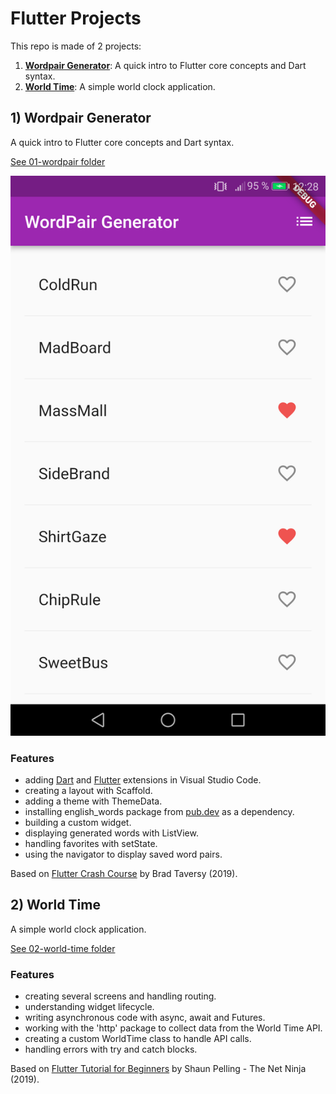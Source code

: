 # Flutter Projects

This repo is made of 2 projects:

1. [**Wordpair Generator**](#wordpair): A quick intro to Flutter core concepts and Dart syntax.
2. [**World Time**](#worldtime): A simple world clock application.

## <a name="wordpair"></a> 1) Wordpair Generator

A quick intro to Flutter core concepts and Dart syntax.

[See 01-wordpair folder](https://github.com/solygambas/flutter-projects/tree/main/01-wordpair)

<p align="center">
    <a href="https://github.com/solygambas/flutter-projects/tree/main/01-wordpair">
        <img src="01-wordpair/screenshot.png" style="width:528px;max-width: 100%;">
    </a>
</p>

### Features

- adding [Dart](https://marketplace.visualstudio.com/items?itemName=Dart-Code.dart-code) and [Flutter](https://marketplace.visualstudio.com/items?itemName=Dart-Code.flutter) extensions in Visual Studio Code.
- creating a layout with Scaffold.
- adding a theme with ThemeData.
- installing english_words package from [pub.dev](https://pub.dev/) as a dependency.
- building a custom widget.
- displaying generated words with ListView.
- handling favorites with setState.
- using the navigator to display saved word pairs.

Based on [Flutter Crash Course](https://www.youtube.com/watch?v=1gDhl4leEzA) by Brad Taversy (2019).

## <a name="worldtime"></a> 2) World Time

A simple world clock application.

[See 02-world-time folder](https://github.com/solygambas/flutter-projects/tree/main/02-world-time)

<!-- <p align="center">
    <a href="https://github.com/solygambas/flutter-projects/tree/main/02-world-time">
        <img src="02-world-time/screenshot.png" style="width:528px;max-width: 100%;">
    </a>
</p> -->

### Features

- creating several screens and handling routing.
- understanding widget lifecycle.
- writing asynchronous code with async, await and Futures.
- working with the 'http' package to collect data from the World Time API.
- creating a custom WorldTime class to handle API calls.
- handling errors with try and catch blocks. 

Based on [Flutter Tutorial for Beginners](https://www.youtube.com/watch?v=1ukSR1GRtMU&list=PL4cUxeGkcC9jLYyp2Aoh6hcWuxFDX6PBJ) by Shaun Pelling - The Net Ninja (2019).
